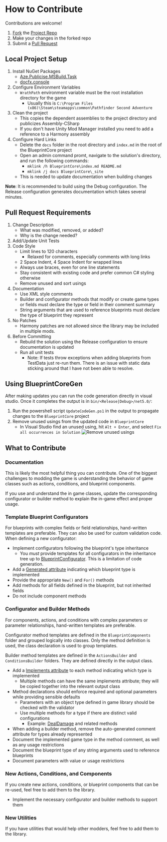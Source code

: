 ﻿# How to Contribute

Contributions are welcome!

1. [Fork](https://docs.github.com/en/get-started/quickstart/fork-a-repo) the [Project Repo](https://github.com/WittleWolfie/WW-Blueprint-Core)
2. Make your changes in the forked repo
3. Submit a [Pull Request](https://docs.github.com/en/get-started/quickstart/contributing-to-projects#making-a-pull-request)

## Local Project Setup

1. Install NuGet Packages
    * [Aze.Publicise.MSBuild.Task](https://www.nuget.org/packages/Aze.Publicise.MSBuild.Task/1.0.0)
    * [docfx.console](https://www.nuget.org/packages/docfx.console/)
2. Configure Environment Variables
    * `WrathPath` environment variable must be the root installation directory for the game
        * Usually this is `C:\Program Files (x86)\Steam\steamapps\common\Pathfinder Second Adventure`
3. Clean the project
    * This copies the dependent assemblies to the project directory and publicizes Assembly-CSharp
    * If you don't have Unity Mod Manager installed you need to add a reference to a Harmony assembly
4. Configure Hard Links
    * Delete the `docs` folder in the root directory and `index.md` in the root of the BlueprintCore project
    * Open an admin command promt, navigate to the solution's directory, and run the following commands:
        * `mklink /h BlueprintCore\index.md README.md`
        * `mklink /j docs BlueprintCore\_site`
    * This is needed to update documentation when building changes

**Note**: It is recommended to build using the Debug configuration. The Release configuration generates documentation which takes several minutes.

## Pull Request Requirements

1. Change Description
    * What was modified, removed, or added?
    * Why is the change needed?
2. Add/Update Unit Tests
3. Code Style
    * Limit lines to 120 characters
        * Relaxed for comments, especially comments with long links
    * 2 Space Indent, 4 Space Indent for wrapped lines
    * Always use braces, even for one line statements
    * Stay consistent with existing code and prefer common C# styling otherwise
    * Remove unused and sort usings
4. Documentation
    * Use XML style comments
    * Builder and configurator methods that modify or create game types or fields must declare the type or field in their comment summary
    * String arguments that are used to reference blueprints must declare the type of blueprint they represent
5. No Patches
    * Harmony patches are not allowed since the library may be included in multiple mods.
6. Before Committing
    * Rebuild the solution using the Release configuration to ensure documentation is updated
    * Run all unit tests
        * Note: If tests throw exceptions when adding blueprints from TestData just re-run them. There is an issue with static data sticking around that I have not been able to resolve.

## Using BlueprintCoreGen

After making updates you can run the code generation directly in visual studio. Once it completes the output is in `bin/<Release|Debug>/net5.0/`:

1. Run the powershell script `UpdateCodeGen.ps1` in the output to propagate changes to the `BlueprintCore` project
2. Remove unused usings from the updated code in `BlueprintCore`
    * In Visual Studio find an unused using, hit `Alt + Enter`, and select `Fix all occurrences in Solution`
    ![Remove unused usings](~/images/remove_usings.png)

## What to Contribute

### Documentation

This is likely the most helpful thing you can contribute. One of the biggest challenges to modding the game is understanding the behavior of game classes such as actions, conditions, and blueprint components.

If you use and understand the in game classes, update the corresponding configurator or builder method to explain the in-game effect and proper usage.

### Template Blueprint Configurators

For blueprints with complex fields or field relationships, hand-written templates are preferable. They can also be used for custom validation code. When defining a new configurator:

* Implement configurators following the blueprint's type inheritance
    * You *must* provide templates for all configurators in the inheritance tree up to [BlueprintConfigurator](xref:BlueprintCore.Blueprints.Configurators.BlueprintConfigurator`1). This is a limitation of code generation.
* Add a [Generated attribute](xref:BlueprintCore.Utils.GeneratedAttribute) indicating which blueprint type is implemented
* Provide the appropriate `New()` and `For()` methods
* Add methods for all fields defined in the blueprint, but not inherited fields
* Do not include component methods

### Configurator and Builder Methods

For components, actions, and conditions with complex parameters or parameter relationships, hand-written templates are preferable.

Configurator method templates are defined in the `BlueprintComponents` folder and grouped logically into classes. Only the method definition is used, the class declaration is used to group templates.

Builder method templates are defined in the `ActionsBuilder` and `ConditionsBuilder` folders. They are defined directly in the output class.

* Add a [Implements attribute](xref:BlueprintCore.Utils.ImplementsAttribute) to each method indicating which type is implemented
    * Multiple methods can have the same implements attribute; they will be copied together into the relevant output class
* Method declarations should enforce required and optional parameters while providing sensible defaults
    * Parameters with an object type defined in game library should be checked with the validator
    * Use multiple methods for a type if there are distinct valid configurations
        * Example: [DealDamage](xref:BlueprintCore.Actions.Builder.ContextEx.ActionsBuilderContextEx.DealDamage(BlueprintCore.Actions.Builder.ActionsBuilder,Kingmaker.RuleSystem.Rules.Damage.DamageTypeDescription,Kingmaker.UnitLogic.Mechanics.ContextDiceValue,System.Boolean,System.Boolean,System.Boolean,System.Boolean,System.Nullable{System.Int32},System.Nullable{Kingmaker.UnitLogic.Abilities.AbilitySharedValue},System.Nullable{Kingmaker.UnitLogic.Abilities.AbilitySharedValue})) and related methods
* When adding a builder method, remove the auto-generated comment attribute for types already represented
* Document the implemented game type in the method comment, as well as any usage restrictions
* Document the blueprint type of any string arguments used to reference blueprints
* Document parameters with value or usage restrictions

### New Actions, Conditions, and Components

If you create new actions, conditions, or blueprint components that can be re-used, feel free to add them to the library.

* Implement the necessary configurator and builder methods to support them

### New Utilities

If you have utilities that would help other modders, feel free to add them to the library.